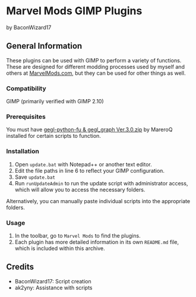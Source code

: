 # Marvel Mods GIMP Plugins
by BaconWizard17
## General Information
These plugins can be used with GIMP to perform a variety of functions. These are designed for different modding processes used by myself and others at [MarvelMods.com](https://marvelmods.com/forum/index.php), but they can be used for other things as well.

### Compatibility
GIMP (primarily verified with GIMP 2.10)

### Prerequisites
You must have [gegl-python-fu & gegl_graph Ver.3.0.zip](http://gimpchat.com/viewtopic.php?f=9&t=20613&start=80#p285476) by MareroQ installed for certain scripts to function.

### Installation
 1. Open `update.bat` with Notepad++ or another text editor.
 2. Edit the file paths in line 6 to reflect your GIMP configuration.
 3. Save `update.bat`
 4. Run `runUpdateAdmin` to run the update script with administrator access, which will allow you to access the necessary folders.

Alternatively, you can manually paste individual scripts into the appropriate folders.

### Usage
1. In the toolbar, go to `Marvel Mods` to find the plugins. 
2. Each plugin has more detailed information in its own `README.md` file, which is included within this archive.

## Credits
- BaconWizard17: Script creation
- ak2yny: Assistance with scripts